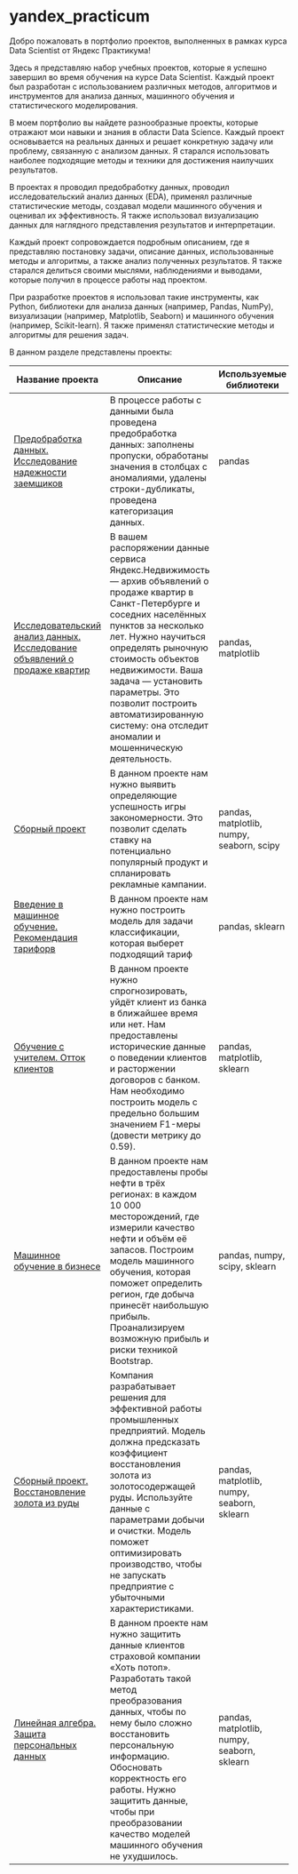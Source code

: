 # yandex_practicum

Добро пожаловать в портфолио проектов, выполненных в рамках курса Data Scientist от Яндекс Практикума!

Здесь я представляю набор учебных проектов, которые я успешно завершил во время обучения на курсе Data Scientist. Каждый проект был разработан с использованием различных методов, алгоритмов и инструментов для анализа данных, машинного обучения и статистического моделирования.

В моем портфолио вы найдете разнообразные проекты, которые отражают мои навыки и знания в области Data Science. Каждый проект основывается на реальных данных и решает конкретную задачу или проблему, связанную с анализом данных. Я старался использовать наиболее подходящие методы и техники для достижения наилучших результатов.

В проектах я проводил предобработку данных, проводил исследовательский анализ данных (EDA), применял различные статистические методы, создавал модели машинного обучения и оценивал их эффективность. Я также использовал визуализацию данных для наглядного представления результатов и интерпретации.

Каждый проект сопровождается подробным описанием, где я представляю постановку задачи, описание данных, использованные методы и алгоритмы, а также анализ полученных результатов. Я также старался делиться своими мыслями, наблюдениями и выводами, которые получил в процессе работы над проектом.

При разработке проектов я использовал такие инструменты, как Python, библиотеки для анализа данных (например, Pandas, NumPy), визуализации (например, Matplotlib, Seaborn) и машинного обучения (например, Scikit-learn). Я также применял статистические методы и алгоритмы для решения задач.

В данном разделе представлены проекты:

| Название проекта | Описание | Используемые библиотеки |
|----------|----------|----------|
| [Предобработка данных. Исследование надежности заемщиков](https://github.com/kirillnosow/yandex_practicum/blob/main/01%20Исследование%20надежности%20заемщиков/Предобработка%20данных.%20Исследование%20надежности%20заемщиков.ipynb)    | В процессе работы с данными была проведена предобработка данных: заполнены пропуски, обработаны значения в столбцах с аномалиями, удалены строки-дубликаты, проведена категоризация данных.   | pandas   |
| [Исследовательский анализ данных. Исследование объявлений о продаже квартир](https://github.com/kirillnosow/yandex_practicum/blob/main/02%20Исследование%20объявлений%20о%20продаже%20квартир/Исследовательский%20анализ%20данных.%20Исследование%20объявлений%20о%20продаже%20квартир.ipynb)    | В вашем распоряжении данные сервиса Яндекс.Недвижимость — архив объявлений о продаже квартир в Санкт-Петербурге и соседних населённых пунктов за несколько лет. Нужно научиться определять рыночную стоимость объектов недвижимости. Ваша задача — установить параметры. Это позволит построить автоматизированную систему: она отследит аномалии и мошенническую деятельность.   |  pandas, matplotlib   |
| [Сборный проект](https://github.com/kirillnosow/yandex_practicum/blob/main/03%20Сборный%20проект/Сборный%20проект%201.ipynb)    | В данном проекте нам нужно выявить определяющие успешность игры закономерности. Это позволит сделать ставку на потенциально популярный продукт и спланировать рекламные кампании.   | pandas, matplotlib, numpy, seaborn, scipy   |
| [Введение в машинное обучение. Рекомендация тарифорв](https://github.com/kirillnosow/yandex_practicum/blob/main/04%20Рекомендация%20тарифов/Введение%20в%20машинное%20обучение.%20Рекомендация%20тарифов.ipynb) | В данном проекте нам нужно построить модель для задачи классификации, которая выберет подходящий тариф | pandas, sklearn |
| [Обучение с учителем. Отток клиентов](https://github.com/kirillnosow/yandex_practicum/blob/main/05%20Отток%20клиентов/Обучение%20с%20учителем.%20Отток%20клиентов.ipynb) | В данном проекте нужно спрогнозировать, уйдёт клиент из банка в ближайшее время или нет. Нам предоставлены исторические данные о поведении клиентов и расторжении договоров с банком. Нам необходимо построить модель с предельно большим значением F1-меры (довести метрику до 0.59). | pandas, matplotlib, sklearn |
| [Машинное обучение в бизнесе](https://github.com/kirillnosow/yandex_practicum/blob/main/06%20Выбор%20локации%20для%20скважины/Машинное%20обучение%20в%20бизнесе.%20Выбор%20локации%20для%20скважины.ipynb) | В данном проекте нам предоставлены пробы нефти в трёх регионах: в каждом 10 000 месторождений, где измерили качество нефти и объём её запасов. Построим модель машинного обучения, которая поможет определить регион, где добыча принесёт наибольшую прибыль. Проанализируем возможную прибыль и риски техникой Bootstrap. | pandas, numpy, scipy, sklearn |
| [Сборный проект. Восстановление золота из руды](https://github.com/kirillnosow/yandex_practicum/blob/main/07%20Сборный%20проект/Восстановление%20золота%20из%20руды.%20Сборный%20проект%202.ipynb) | Компания разрабатывает решения для эффективной работы промышленных предприятий. Модель должна предсказать коэффициент восстановления золота из золотосодержащей руды. Используйте данные с параметрами добычи и очистки. Модель поможет оптимизировать производство, чтобы не запускать предприятие с убыточными характеристиками. | pandas, matplotlib, numpy, seaborn, sklearn |
| [Линейная алгебра. Защита персональных данных](https://github.com/kirillnosow/yandex_practicum/blob/main/08%20Защита%20персональных%20данных/Линейная%20алгебра.%20Защита%20персональных%20данных%20клиентов.ipynb) | В данном проекте нам нужно защитить данные клиентов страховой компании «Хоть потоп». Разработать такой метод преобразования данных, чтобы по нему было сложно восстановить персональную информацию. Обосновать корректность его работы. Нужно защитить данные, чтобы при преобразовании качество моделей машинного обучения не ухудшилось. | pandas, matplotlib, numpy, seaborn, sklearn | 
